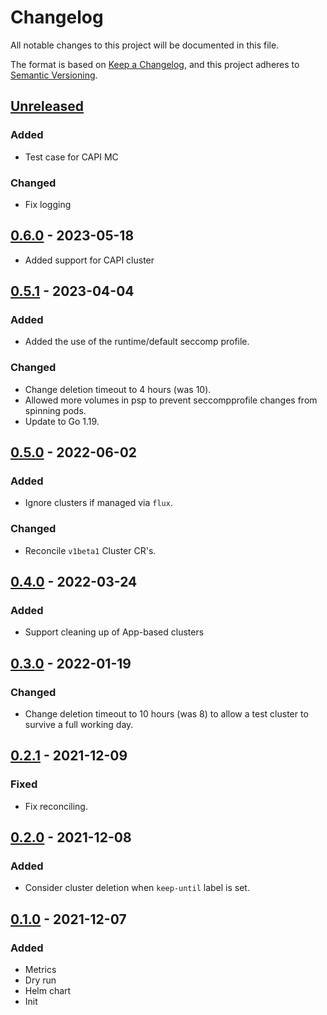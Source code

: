 # Changelog

All notable changes to this project will be documented in this file.

The format is based on [Keep a Changelog](https://keepachangelog.com/en/1.0.0/),
and this project adheres to [Semantic Versioning](https://semver.org/spec/v2.0.0.html).



## [Unreleased]
### Added
- Test case for CAPI MC

### Changed
- Fix logging

## [0.6.0] - 2023-05-18
- Added support for CAPI cluster

## [0.5.1] - 2023-04-04

### Added

- Added the use of the runtime/default seccomp profile.

### Changed

- Change deletion timeout to 4 hours (was 10).
- Allowed more volumes in psp to prevent seccompprofile changes from spinning pods.
- Update to Go 1.19.

## [0.5.0] - 2022-06-02

### Added

- Ignore clusters if managed via `flux`.

### Changed

- Reconcile `v1beta1` Cluster CR's.

## [0.4.0] - 2022-03-24

### Added

- Support cleaning up of App-based clusters

## [0.3.0] - 2022-01-19

### Changed

- Change deletion timeout to 10 hours (was 8) to allow a test cluster to survive a full working day.

## [0.2.1] - 2021-12-09

### Fixed

- Fix reconciling.

## [0.2.0] - 2021-12-08

### Added

- Consider cluster deletion when `keep-until` label is set.

## [0.1.0] - 2021-12-07

### Added

- Metrics
- Dry run
- Helm chart
- Init



[Unreleased]: https://github.com/giantswarm/cluster-cleaner/compare/v0.6.0...HEAD
[0.6.0]: https://github.com/giantswarm/cluster-cleaner/compare/v0.5.1...v0.6.0
[0.5.1]: https://github.com/giantswarm/cluster-cleaner/compare/v0.5.0...v0.5.1
[0.5.0]: https://github.com/giantswarm/cluster-cleaner/compare/v0.4.0...v0.5.0
[0.4.0]: https://github.com/giantswarm/cluster-cleaner/compare/v0.3.0...v0.4.0
[0.3.0]: https://github.com/giantswarm/cluster-cleaner/compare/v0.2.1...v0.3.0
[0.2.1]: https://github.com/giantswarm/cluster-cleaner/compare/v0.2.0...v0.2.1
[0.2.0]: https://github.com/giantswarm/cluster-cleaner/compare/v0.1.0...v0.2.0
[0.1.0]: https://github.com/giantswarm/cluster-cleaner/releases/tag/v0.1.0
